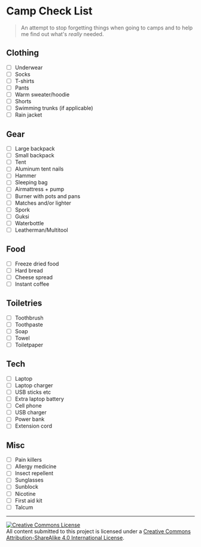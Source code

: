 # Camp Check List

> An attempt to stop forgetting things when going to camps and to help me find out what's *really* needed.

## Clothing

- [ ] Underwear
- [ ] Socks
- [ ] T-shirts
- [ ] Pants
- [ ] Warm sweater/hoodie
- [ ] Shorts
- [ ] Swimming trunks (if applicable)
- [ ] Rain jacket

## Gear

- [ ] Large backpack
- [ ] Small backpack
- [ ] Tent
- [ ] Aluminum tent nails
- [ ] Hammer
- [ ] Sleeping bag
- [ ] Airmattress + pump
- [ ] Burner with pots and pans
- [ ] Matches and/or lighter
- [ ] Spork
- [ ] Guksi
- [ ] Waterbottle
- [ ] Leatherman/Multitool

## Food

- [ ] Freeze dried food
- [ ] Hard bread
- [ ] Cheese spread
- [ ] Instant coffee

## Toiletries

- [ ] Toothbrush
- [ ] Toothpaste
- [ ] Soap
- [ ] Towel
- [ ] Toiletpaper

## Tech

- [ ] Laptop
- [ ] Laptop charger
- [ ] USB sticks etc
- [ ] Extra laptop battery
- [ ] Cell phone
- [ ] USB charger
- [ ] Power bank
- [ ] Extension cord

## Misc

- [ ] Pain killers
- [ ] Allergy medicine
- [ ] Insect repellent
- [ ] Sunglasses
- [ ] Sunblock
- [ ] Nicotine
- [ ] First aid kit
- [ ] Talcum

-----------------------------------------------------------

<a rel="license" href="https://creativecommons.org/licenses/by-sa/4.0/"><img alt="Creative Commons License" style="border-width:0" src="https://i.creativecommons.org/l/by-sa/4.0/88x31.png" /></a><br />All content submitted to this project is licensed under a <a rel="license" href="https://creativecommons.org/licenses/by-sa/4.0/">Creative Commons Attribution-ShareAlike 4.0 International License</a>.
